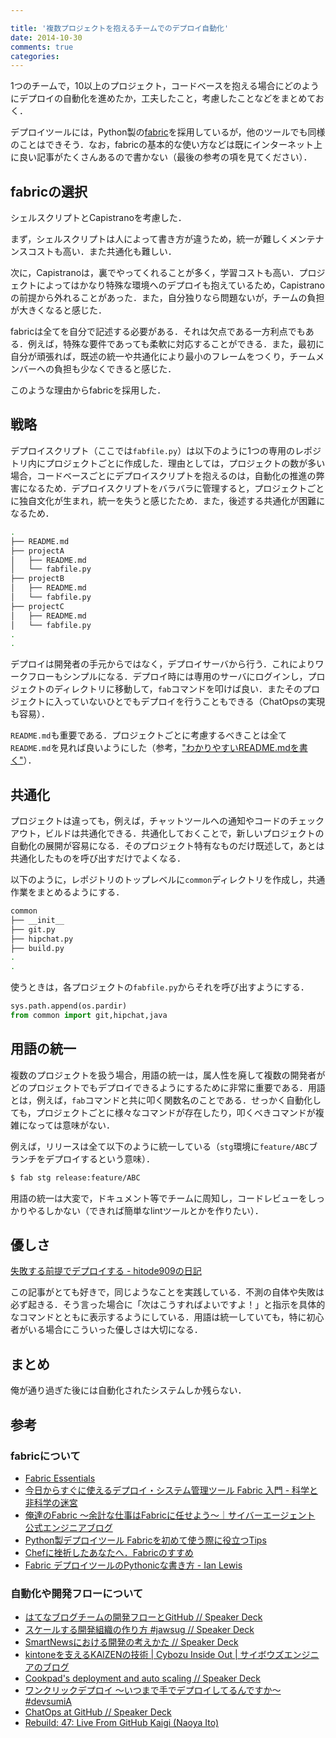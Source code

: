 ```yaml
---

title: '複数プロジェクトを抱えるチームでのデプロイ自動化'
date: 2014-10-30
comments: true
categories: 
---
```


1つのチームで，10以上のプロジェクト，コードベースを抱える場合にどのようにデプロイの自動化を進めたか，工夫したこと，考慮したことなどをまとめておく．

デプロイツールには，Python製の[fabric](http://www.fabfile.org/en/latest/)を採用しているが，他のツールでも同様のことはできそう．なお，fabricの基本的な使い方などは既にインターネット上に良い記事がたくさんあるので書かない（最後の参考の項を見てください）．


## fabricの選択

シェルスクリプトとCapistranoを考慮した．

まず，シェルスクリプトは人によって書き方が違うため，統一が難しくメンテナンスコストも高い．また共通化も難しい．

次に，Capistranoは，裏でやってくれることが多く，学習コストも高い．プロジェクトによってはかなり特殊な環境へのデプロイも抱えているため，Capistranoの前提から外れることがあった．また，自分独りなら問題ないが，チームの負担が大きくなると感じた．

fabricは全てを自分で記述する必要がある．それは欠点である一方利点でもある．例えば，特殊な要件であっても柔軟に対応することができる．また，最初に自分が頑張れば，既述の統一や共通化により最小のフレームをつくり，チームメンバーへの負担も少なくできると感じた．

このような理由からfabricを採用した．

## 戦略

デプロイスクリプト（ここでは`fabfile.py`）は以下のように1つの専用のレポジトリ内にプロジェクトごとに作成した．理由としては，プロジェクトの数が多い場合，コードベースごとにデプロイスクリプトを抱えるのは，自動化の推進の弊害になるため．デプロイスクリプトをバラバラに管理すると，プロジェクトごとに独自文化が生まれ，統一を失うと感じたため．また，後述する共通化が困難になるため．

```bash
.
├── README.md
├── projectA
│   ├── README.md
│   └── fabfile.py
├── projectB
│   ├── README.md
│   └── fabfile.py
├── projectC
│   ├── README.md
│   └── fabfile.py
.
.
```

デプロイは開発者の手元からではなく，デプロイサーバから行う．これによりワークフローもシンプルになる．デプロイ時には専用のサーバにログインし，プロジェクトのディレクトリに移動して，`fab`コマンドを叩けば良い．またそのプロジェクトに入っていないひとでもデプロイを行うこともできる（ChatOpsの実現も容易）．

`README.md`も重要である．プロジェクトごとに考慮するべきことは全て`README.md`を見れば良いようにした（参考，["わかりやすいREADME.mdを書く"](http://deeeet.com/writing/2014/07/31/readme/)）．

## 共通化

プロジェクトは違っても，例えば，チャットツールへの通知やコードのチェックアウト，ビルドは共通化できる．共通化しておくことで，新しいプロジェクトの自動化の展開が容易になる．そのプロジェクト特有なものだけ既述して，あとは共通化したものを呼び出すだけでよくなる．

以下のように，レポジトリのトップレベルに`common`ディレクトリを作成し，共通作業をまとめるようにする．

```bash
common
├── __init__
├── git.py
├── hipchat.py
├── build.py
.
.
```

使うときは，各プロジェクトの`fabfile.py`からそれを呼び出すようにする．

```python
sys.path.append(os.pardir)
from common import git,hipchat,java
```

## 用語の統一

複数のプロジェクトを扱う場合，用語の統一は，属人性を廃して複数の開発者がどのプロジェクトでもデプロイできるようにするために非常に重要である．用語とは，例えば，`fab`コマンドと共に叩く関数名のことである．せっかく自動化しても，プロジェクトごとに様々なコマンドが存在したり，叩くべきコマンドが複雑になっては意味がない．

例えば，リリースは全て以下のように統一している（`stg`環境に`feature/ABC`ブランチをデプロイするという意味）．

```bash
$ fab stg release:feature/ABC
```

用語の統一は大変で，ドキュメント等でチームに周知し，コードレビューをしっかりやるしかない（できれば簡単なlintツールとかを作りたい）．

## 優しさ

[失敗する前提でデプロイする - hitode909の日記](http://hitode909.hatenablog.com/entry/2014/02/01/154226)

この記事がとても好きで，同じようなことを実践している．不測の自体や失敗は必ず起きる．そう言った場合に「次はこうすればよいですよ！」と指示を具体的なコマンドとともに表示するようにしている．用語は統一していても，特に初心者がいる場合にこういった優しさは大切になる．

## まとめ

俺が通り過ぎた後には自動化されたシステムしか残らない．

## 参考

### fabricについて

- [Fabric Essentials](http://www.slideshare.net/mumumu/fabric-essentials-28142569)
- [今日からすぐに使えるデプロイ・システム管理ツール Fabric 入門 - 科学と非科学の迷宮](http://shiumachi.hatenablog.com/entry/20130414/1365920515)
- [俺達のFabric 〜余計な仕事はFabricに任せよう〜｜サイバーエージェント 公式エンジニアブログ](http://ameblo.jp/principia-ca/entry-11925739692.html)
- [Python製デプロイツール Fabricを初めて使う際に役立つTips](http://dekokun.github.io/posts/2013-04-07.html)
- [Chefに挫折したあなたへ．Fabricのすすめ](http://hozumi.github.io/2013/03/chef-fabric-ja.html)
- [Fabric デプロイツールのPythonicな書き方 - Ian Lewis](http://www.ianlewis.org/jp/fabric-pythonic)

### 自動化や開発フローについて

- [はてなブログチームの開発フローとGitHub // Speaker Deck](https://speakerdeck.com/shibayu36/hatenaburogutimufalsekai-fa-hurotogithub)
- [スケールする開発組織の作り方 #jawsug // Speaker Deck](https://speakerdeck.com/naoya/sukerusurukai-fa-zu-zhi-falsezuo-rifang-number-jawsug)
- [SmartNewsにおける開発の考えかた // Speaker Deck](https://speakerdeck.com/kaiseh/smartnewsniokerukai-fa-falsekao-ekata)
- [kintoneを支えるKAIZENの技術 | Cybozu Inside Out | サイボウズエンジニアのブログ](http://developer.cybozu.co.jp/tech/?p=7021)
- [Cookpad's deployment and auto scaling // Speaker Deck](https://speakerdeck.com/mirakui/cookpads-deployment-and-auto-scaling)
- [ワンクリックデプロイ 〜いつまで手でデプロイしてるんですか〜 #devsumiA](http://www.slideshare.net/Ryuzee/devsumia)
- [ChatOps at GitHub // Speaker Deck](https://speakerdeck.com/jnewland/chatops-at-github)
- [Rebuild: 47: Live From GitHub Kaigi (Naoya Ito)](http://rebuild.fm/47/)
